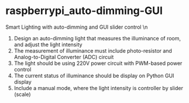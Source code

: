 # raspberrypi_auto-dimming-GUI
Smart Lighting with auto-dimming and GUI slider control \n
1.	Design an auto-dimming light that measures the illuminance of room, and adjust the light intensity
2.	The measurement of illuminance must include photo-resistor and Analog-to-Digital Converter (ADC) circuit
3.	The light should be using 220V power circuit with PWM-based power control
4.	The current status of illuminance should be display on Python GUI display
5.	Include a manual mode, where the light intensity is controller by slider (scale)
